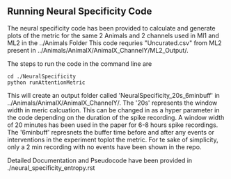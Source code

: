 ## Running Neural Specificity Code
The neural specificity code has been provided to calculate and generate plots of the metric for the same 2 Animals and 2 channels used in Ml1 and ML2 in the ../Animals Folder
This code requries "Uncurated.csv" from ML2 present in ../Animals/AnimalX/AnimalX_ChannelY/ML2_Output/. 

The steps to run the code in the command line are

```{python}
cd ./NeuralSpecificity
python runAttentionMetric
```
This will create an output folder called 'NeuralSpecificity_20s_6minbuff' in ../Animals/AnimalX/AnimalX_ChannelY/. The '20s' represents the window width in meric calcuation. This can be changed in as a hyper parameter in the code depending on the duration of the spike recording. A window width of 20 minutes has been used in the paper for 6-8 hours spike recordings. The '6minbuff' represnets the buffer time before and after any events or interventions in the experiment toplot the metric. For te sake of simplicity, only a 2 min recording with no events have been shown in the repo. 


Detailed Documentation and Pseudocode have been provided in ./neural_specificity_entropy.rst
